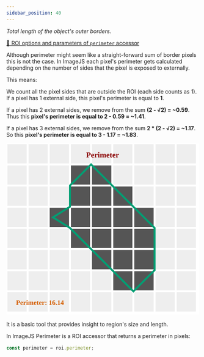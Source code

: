 ```yaml
---
sidebar_position: 40
---
```


_Total length of the object's outer borders._

[🔎 ROI options and parameters of `perimeter` accessor](https://image-js.github.io/image-js-typescript/classes/Roi.html#perimeter 'github.io link')

Although perimeter might seem like a straight-forward sum of border pixels this is not the case.
In ImageJS each pixel's perimeter gets calculated depending on the number of sides that the pixel is exposed to externally.

This means:

We count all the pixel sides that are outside the ROI (each side counts as 1).  
If a pixel has 1 external side, this pixel's perimeter is equal to **1**.

If a pixel has 2 external sides, we remove from the sum **(2 - √2) = ~0.59**.  
Thus this **pixel's perimeter is equal to 2 - 0.59 = ~1.41**.

If a pixel has 3 external sides, we remove from the sum **2 \* (2 - √2) = ~1.17**.  
So this **pixel's perimeter is equal to 3 - 1.17 = ~1.83**.

![Image](./img/perimeter.svg)

It is a basic tool that provides insight to region's size and length.

In ImageJS Perimeter is a ROI accessor that returns a perimeter in pixels:

```ts
const perimeter = roi.perimeter;
```
